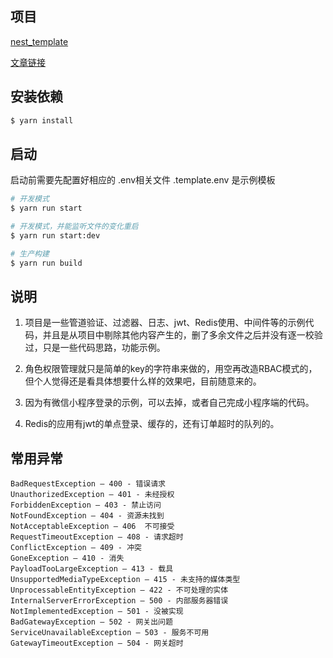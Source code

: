 ## 项目

[nest_template](https://github.com/cnjm-cli-template/nest_server.git)

[文章链接](https://blog.csdn.net/weixin_42998707/category_11219947.html)

## 安装依赖

```bash
$ yarn install
```

## 启动

启动前需要先配置好相应的 .env相关文件  .template.env 是示例模板

```bash
# 开发模式
$ yarn run start

# 开发模式，并能监听文件的变化重启
$ yarn run start:dev

# 生产构建
$ yarn run build
```

## 说明

1. 项目是一些管道验证、过滤器、日志、jwt、Redis使用、中间件等的示例代码，并且是从项目中剔除其他内容产生的，删了多余文件之后并没有逐一校验过，只是一些代码思路，功能示例。

2. 角色权限管理就只是简单的key的字符串来做的，用空再改造RBAC模式的，但个人觉得还是看具体想要什么样的效果吧，目前随意来的。

3. 因为有微信小程序登录的示例，可以去掉，或者自己完成小程序端的代码。

5. Redis的应用有jwt的单点登录、缓存的，还有订单超时的队列的。



## 常用异常

```
BadRequestException — 400 - 错误请求
UnauthorizedException — 401 - 未经授权
ForbiddenException — 403 - 禁止访问
NotFoundException — 404 - 资源未找到
NotAcceptableException — 406  不可接受
RequestTimeoutException — 408 - 请求超时
ConflictException — 409 - 冲突
GoneException — 410 - 消失
PayloadTooLargeException — 413 - 载具
UnsupportedMediaTypeException — 415 - 未支持的媒体类型
UnprocessableEntityException — 422 - 不可处理的实体
InternalServerErrorException — 500 - 内部服务器错误
NotImplementedException — 501 - 没被实现
BadGatewayException — 502 - 网关出问题
ServiceUnavailableException — 503 - 服务不可用
GatewayTimeoutException — 504 - 网关超时

```




